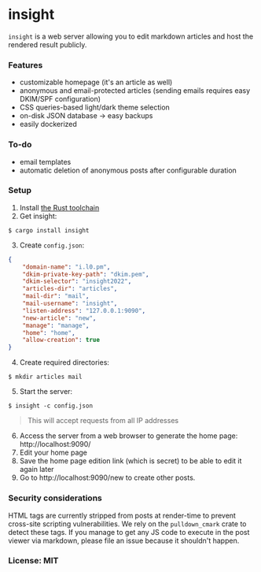 # insight

`insight` is a web server allowing you to edit markdown articles and host the rendered result publicly.

### Features

- customizable homepage (it's an article as well)
- anonymous and email-protected articles (sending emails requires easy DKIM/SPF configuration)
- CSS queries-based light/dark theme selection
- on-disk JSON database → easy backups
- easily dockerized

### To-do

- email templates
- automatic deletion of anonymous posts after configurable duration

### Setup

1. Install [the Rust toolchain](https://rust-lang.org/)
2. Get insight:

```text
$ cargo install insight
```

3. Create `config.json`:

```json
{
    "domain-name": "i.l0.pm",
    "dkim-private-key-path": "dkim.pem",
    "dkim-selector": "insight2022",
    "articles-dir": "articles",
    "mail-dir": "mail",
    "mail-username": "insight",
    "listen-address": "127.0.0.1:9090",
    "new-article": "new",
    "manage": "manage",
    "home": "home",
    "allow-creation": true
}
```

4. Create required directories:

```text
$ mkdir articles mail
```

5. Start the server:

```text
$ insight -c config.json
```

> This will accept requests from all IP addresses

6. Access the server from a web browser to generate the home page: http://localhost:9090/
7. Edit your home page
8. Save the home page edition link (which is secret) to be able to edit it again later
9. Go to http://localhost:9090/new to create other posts.

### Security considerations

HTML tags are currently stripped from posts at render-time to prevent cross-site scripting vulnerabilities.
We rely on the `pulldown_cmark` crate to detect these tags.
If you manage to get any JS code to execute in the post viewer via markdown, please file an issue because it shouldn't happen.

### License: MIT
